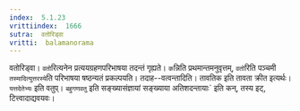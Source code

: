 ```yaml
---
index:  5.1.23
vrittiindex:  1666
sutra:  वतोरिड्वा
vritti:  balamanorama 
---
```


वतोरिड्वा। `वतो`रित्यनेन प्रत्ययग्रहणपरिभाषया तदन्तं गृह्यते। `क`न्निति प्रथमान्तमनुवृत्तम्, `वतो`रिति पञ्चमी `तस्मादित्युत्तरस्ये`ति परिभाषया षष्ठन्यतं प्रकल्पयति। तदाह--वत्वन्तादिति। तावतिक इति तावता क्रीत इत्यर्थः। `यत्तदेतेभ्यः` इति वतुप्। `बहुगणवतु` इति सङ्ख्यासंज्ञायां सङ्ख्याया अतिशदन्तायाः` इति कन्, तस्य इट्, टित्त्वादाद्यवयवः।

